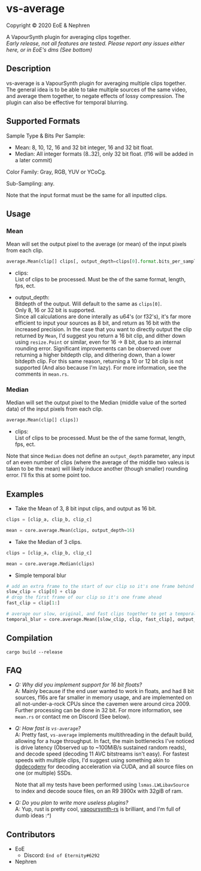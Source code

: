 # vs-average

Copyright © 2020 EoE & Nephren

A VapourSynth plugin for averaging clips together.<br />
_Early release, not all features are tested. Please report any issues either here, or in EoE's dms (See bottom)_

## Description

vs-average is a VapourSynth plugin for averaging multiple clips together. The general idea is to be able to take multiple sources of the same video, and average them together, to negate effects of lossy compression. The plugin can also be effective for temporal blurring.

## Supported Formats

Sample Type & Bits Per Sample: 
 - Mean: 8, 10, 12, 16 and 32 bit integer, 16 and 32 bit float.
 - Median: All integer formats (8..32), only 32 bit float. (f16 will be added in a later commit)

Color Family: Gray, RGB, YUV or YCoCg.

Sub-Sampling: any.

Note that the input format must be the same for all inputted clips.

## Usage

### Mean

Mean will set the output pixel to the average (or mean) of the input pixels from each clip.

```python
average.Mean(clip[] clips[, output_depth=clips[0].format.bits_per_sample])
```

- clips:<br />
    List of clips to be processed. Must be the of the same format, length, fps, ect.

- output_depth:<br />
    Bitdepth of the output. Will default to the same as `clips[0]`.<br />
    Only 8, 16 or 32 bit is supported.<br />
    Since all calculations are done interally as u64's (or f32's), it's far more efficient to input your sources as 8 bit, and return as 16 bit with the increased precision. In the case that you want to directly output the clip returned by `Mean`, I'd suggest you return a 16 bit clip, and dither down using `resize.Point` or similar, even for 16 -> 8 bit, due to an internal rounding error. Significant improvements can be observed over returning a higher bitdepth clip, and dithering down, than a lower bitdepth clip. For this same reason, returning a 10 or 12 bit clip is not supported (And also because I'm lazy). For more information, see the comments in `mean.rs`.

### Median

Median will set the output pixel to the Median (middle value of the sorted data) of the input pixels from each clip.

```python
average.Mean(clip[] clips])
```

- clips:<br />
    List of clips to be processed. Must be the of the same format, length, fps, ect.

Note that since `Median` does not define an `output_depth` parameter, any input of an even number of clips (where the average of the middle two valeus is taken to be the mean) will likely induce another (though smaller) rounding error. I'll fix this at some point too.

## Examples

- Take the Mean of 3, 8 bit input clips, and output as 16 bit.

```python
clips = [clip_a, clip_b, clip_c]

mean = core.average.Mean(clips, output_depth=16)
```

- Take the Median of 3 clips.

```python
clips = [clip_a, clip_b, clip_c]

mean = core.average.Median(clips)
```

- Simple temporal blur

```python
# add an extra frame to the start of our clip so it's one frame behind
slow_clip = clip[0] + clip
# drop the first frame of our clip so it's one frame ahead
fast_clip = clip[1:]

# average our slow, original, and fast clips together to get a temporal blur.
temporal_blur = core.average.Mean([slow_clip, clip, fast_clip], output_depth=16)
```

## Compilation

```
cargo build --release
```

## FAQ

 - _Q: Why did you implement support for 16 bit floats?_ <br />
   A: Mainly because if the end user wanted to work in floats, and had 8 bit sources, f16s are far smaller in memory usage, and are implemented on all not-under-a-rock CPUs since the cavemen were around circa 2009. Further processing can be done in 32 bit. For more information, see `mean.rs` or contact me on Discord (See below).

- _Q: How fast is `vs-average`?_ <br />
   A: Pretty fast, `vs-average` implements multithreading in the default build, allowing for a huge throughput. In fact, the main bottlenecks I've noticed is drive latency (Observed up to ~100MiB/s sustained random reads), and decode speed (decoding 11 AVC bitstreams isn't easy). For fastest speeds with multiple clips, I'd suggest using something akin to [dgdecodenv](http://rationalqm.us/dgdecnv/dgdecnv.html) for decoding acceleration via CUDA, and all source files on one (or multiple) SSDs.

   Note that all my tests have been performed using `lsmas.LWLibavSource` to index and decode souce files, on an R9 3900x with 32giB of ram.

 - _Q: Do you plan to write more useless plugins?_ <br />
   A: Yup, rust is pretty cool, [vapoursynth-rs](https://github.com/YaLTeR/vapoursynth-rs) is brilliant, and I'm full of dumb ideas :^)

## Contributors

 - EoE
    - Discord: `End of Eternity#6292`
 - Nephren